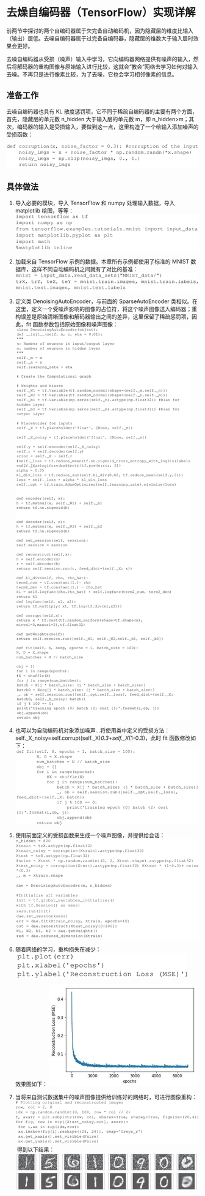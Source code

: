 # 去燥自编码器（TensorFlow）实现详解

前两节中探讨的两个自编码器属于欠完备自动编码机，因为隐藏层的维度比输入（输出）层低。去噪自编码器属于过完备自编码器，隐藏层的维数大于输入层时效果会更好。

去噪自编码器从受损（噪声）输入中学习，它向编码器网络提供有噪声的输入，然后将解码器的重构图像与原始输入进行比较，这就会“教会”网络去学习如何对输入去噪。不再只是进行像素比较，为了去噪，它也会学习相邻像素的信息。

## 准备工作

去噪自编码器也具有 KL 散度惩罚项，它不同于稀疏自编码器的主要有两个方面，首先，隐藏层的单元数 n_hidden 大于输入层的单元数 m，即 n_hidden>m；其次，编码器的输入是受损输入，要做到这一点，这里构造了一个给输入添加噪声的受损函数：

![](img/ff092b9337094b997841ac36f6f7e17c.jpg)

## 具体做法

1.  导入必要的模块，导入 TensorFlow 和 numpy 处理输入数据，导入 matplotlib 绘图，等等：
    ![](img/0009d8de7324e3fd8290d5fc756e8318.jpg)

2.  加载来自 TensorFlow 示例的数据。本章所有示例都使用了标准的 MNIST 数据库，这样不同自动编码机之间就有了对比的基准：
    ![](img/8ef8a2fc633c664ceae9845e59eeb137.jpg)

3.  定义类 DenoisingAutoEncoder，与前面的 SparseAutoEncoder 类相似。在这里，定义一个受噪声影响的图像的占位符，将这个噪声图像送入编码器；重构误差是原始清晰图像和解码器输出之间的差异，这里保留了稀疏惩罚项，因此，fit 函数参数包括原始图像和噪声图像：
    ![](img/ffb19456d0a7e8e76346a1a2dbca6543.jpg)

4.  也可以为自动编码机对象添加噪声...将使用类中定义的受损方法：self._X_noisy=self.corrupt(self._X)*0.3+self._X*(1-0.3)，此时 fit 函数修改如下：
    ![](img/59c42697c5f20f78eb910f3948f19ec2.jpg)

5.  使用前面定义的受损函数来生成一个噪声图像，并提供给会话：
    ![](img/cd2aad7f974a118baf78640971a8e421.jpg)

6.  随着网络的学习，重构损失在减少：
    ![](img/e44ab92a160cdca06923575dcbb4f225.jpg)

    效果图如下：
    ![](img/98bf2c0a44bfbfa7feb82a4193c9549b.jpg)

7.  当将来自测试数据集中的噪声图像提供给训练好的网络时，可进行图像重构：
    ![](img/9152fe9adb86f5ca9408280fa506cca9.jpg)
     得到以下结果：
    ![](img/a1c0d0ca5e8deb67178844b68f518e58.jpg)